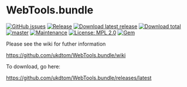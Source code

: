 WebTools.bundle
===============
[![GitHub issues](https://img.shields.io/github/issues/ukdtom/WebTools.bundle.svg?style=flat)](https://github.com/ukdtom/WebTools.bundle/issues)
[![Release](https://img.shields.io/github/release/ukdtom/WebTools.bundle.svg?style=flat)](https://github.com/ukdtom/WebTools.bundle/releases/latest)
[![Download latest release](https://img.shields.io/github/downloads/ukdtom/WebTools.bundle/latest/total.svg)](https://github.com/ukdtom/WebTools.bundle/releases/latest)
[![Download total](https://img.shields.io/github/downloads/ukdtom/WebTools.bundle/total.svg)](https://github.com/ukdtom/WebTools.bundle/releases)
[![master](https://img.shields.io/badge/master-stable-green.svg?maxAge=2592000)]()
[![Maintenance](https://img.shields.io/maintenance/yes/2017.svg)]()
[![License: MPL 2.0](https://img.shields.io/badge/License-MPL%202.0-brightgreen.svg)](https://opensource.org/licenses/MPL-2.0)
[![Gem](https://img.shields.io/gem/dtv/rails.svg)](https://github.com/ukdtom/WebTools.bundle)


Please see the wiki for futher information

https://github.com/ukdtom/WebTools.bundle/wiki

To download, go here:

https://github.com/ukdtom/WebTools.bundle/releases/latest

